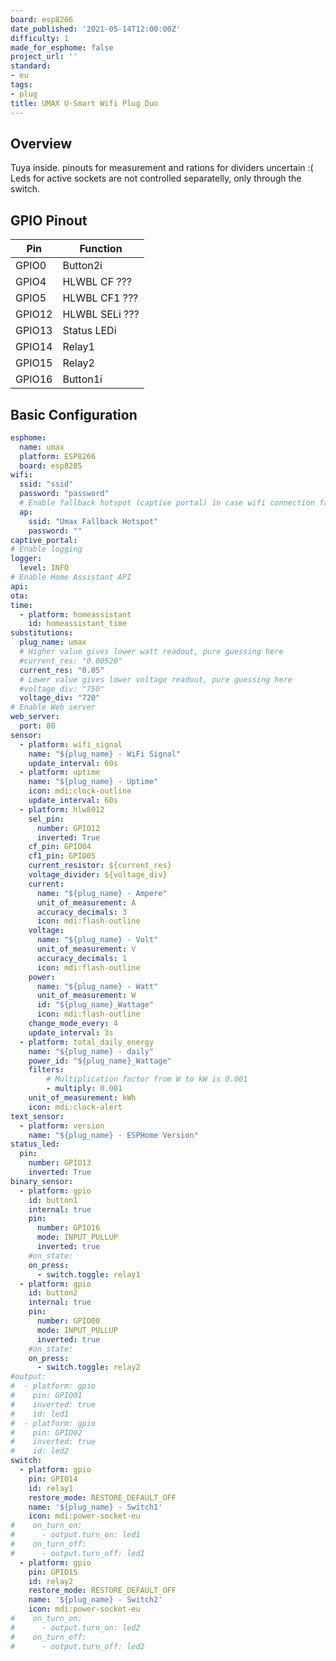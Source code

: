 ```yaml
---
board: esp8266
date_published: '2021-05-14T12:00:00Z'
difficulty: 1
made_for_esphome: false
project_url: ''
standard:
- eu
tags:
- plug
title: UMAX U-Smart Wifi Plug Duo
---
```


## Overview

Tuya inside. pinouts for measurement and rations for dividers uncertain :(
Leds for active sockets are not controlled separatelly, only through the switch.

## GPIO Pinout

| Pin    | Function            |
| ------ | ------------------- |
| GPIO0  | Button2i            |
| GPIO4  | HLWBL CF       ???  |
| GPIO5  | HLWBL CF1      ???  |
| GPIO12 | HLWBL SELi     ???  |
| GPIO13 | Status LEDi         |
| GPIO14 | Relay1              |
| GPIO15 | Relay2              |
| GPIO16 | Button1i            |

## Basic Configuration

```yaml
esphome:
  name: umax
  platform: ESP8266
  board: esp8285
wifi:
  ssid: "ssid"
  password: "password"
  # Enable fallback hotspot (captive portal) in case wifi connection fails
  ap:
    ssid: "Umax Fallback Hotspot"
    password: ""
captive_portal:
# Enable logging
logger:
  level: INFO
# Enable Home Assistant API
api:
ota:
time:
  - platform: homeassistant
    id: homeassistant_time
substitutions:
  plug_name: umax
  # Higher value gives lower watt readout, pure guessing here
  #current_res: "0.00520"
  current_res: "0.05"
  # Lower value gives lower voltage readout, pure guessing here
  #voltage_div: "750"
  voltage_div: "720"
# Enable Web server
web_server:
  port: 80
sensor:
  - platform: wifi_signal
    name: "${plug_name} - WiFi Signal"
    update_interval: 60s
  - platform: uptime
    name: "${plug_name} - Uptime"
    icon: mdi:clock-outline
    update_interval: 60s
  - platform: hlw8012
    sel_pin:
      number: GPIO12
      inverted: True
    cf_pin: GPIO04
    cf1_pin: GPIO05
    current_resistor: ${current_res}
    voltage_divider: ${voltage_div}
    current:
      name: "${plug_name} - Ampere"
      unit_of_measurement: A
      accuracy_decimals: 3
      icon: mdi:flash-outline
    voltage:
      name: "${plug_name} - Volt"
      unit_of_measurement: V
      accuracy_decimals: 1
      icon: mdi:flash-outline
    power:
      name: "${plug_name} - Watt"
      unit_of_measurement: W
      id: "${plug_name}_Wattage"
      icon: mdi:flash-outline
    change_mode_every: 4
    update_interval: 3s
  - platform: total_daily_energy
    name: "${plug_name} - daily"
    power_id: "${plug_name}_Wattage"
    filters:
        # Multiplication factor from W to kW is 0.001
        - multiply: 0.001
    unit_of_measurement: kWh
    icon: mdi:clock-alert
text_sensor:
  - platform: version
    name: "${plug_name} - ESPHome Version"
status_led:
  pin:
    number: GPIO13
    inverted: True
binary_sensor:
  - platform: gpio
    id: button1
    internal: true
    pin:
      number: GPIO16
      mode: INPUT_PULLUP
      inverted: true
    #on_state:
    on_press:
      - switch.toggle: relay1
  - platform: gpio
    id: button2
    internal: true
    pin:
      number: GPIO00
      mode: INPUT_PULLUP
      inverted: true
    #on_state:
    on_press:
      - switch.toggle: relay2
#output:
#  - platform: gpio
#    pin: GPIO01
#    inverted: true
#    id: led1
#  - platform: gpio
#    pin: GPIO02
#    inverted: true
#    id: led2
switch:
  - platform: gpio
    pin: GPIO14
    id: relay1
    restore_mode: RESTORE_DEFAULT_OFF
    name: '${plug_name} - Switch1'
    icon: mdi:power-socket-eu
#    on_turn_on:
#      - output.turn_on: led1
#    on_turn_off:
#      - output.turn_off: led1
  - platform: gpio
    pin: GPIO15
    id: relay2
    restore_mode: RESTORE_DEFAULT_OFF
    name: '${plug_name} - Switch2'
    icon: mdi:power-socket-eu
#    on_turn_on:
#      - output.turn_on: led2
#    on_turn_off:
#      - output.turn_off: led2
```